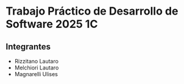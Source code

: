 # Trabajo Práctico de Desarrollo de Software 2025 1C

## Integrantes
- Rizzitano Lautaro
- Melchiori Lautaro
- Magnarelli Ulises
